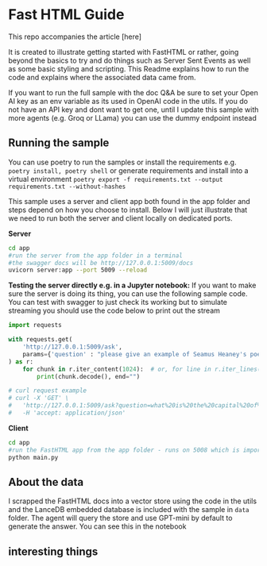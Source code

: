 # Fast HTML Guide

This repo accompanies the article [here]

It is created to illustrate getting started with FastHTML or rather, going beyond the basics to try and do things such as Server Sent Events as well as some basic styling and scripting. This Readme explains how to run the code and explains where the associated data came from. 

If you want to run the full sample with the doc Q&A be sure to set your Open AI key as an env variable as its used in OpenAI code in the utils. 
If you do not have an API key and dont want to get one, until I update this sample with more agents (e.g. Groq or LLama) you can use the dummy endpoint instead
## Running the sample

You can use poetry to run the samples or install the requirements e.g. `poetry install, poetry shell` or generate requirements and install into a virtual environment `poetry export -f requirements.txt --output requirements.txt --without-hashes`

This sample uses a server and client app both found in the app folder and steps depend on how you choose to install. Below I will just illustrate that we need to run both the server and client locally on dedicated ports.

**Server**
```bash
cd app
#run the server from the app folder in a terminal
#the swagger docs will be http://127.0.0.1:5009/docs
uvicorn server:app --port 5009 --reload

```

**Testing the server directly e.g. in a Jupyter notebook:** If you want to make sure the server is doing its thing, you can use the following sample code. You can test with swagger to just check its working but to simulate streaming you should use the code below to print out the stream

```python
import requests

with requests.get(
    'http://127.0.0.1:5009/ask',
    params={'question' : "please give an example of Seamus Heaney's poems with some example versus"}
) as r:
    for chunk in r.iter_content(1024):  # or, for line in r.iter_lines():
        print(chunk.decode(), end="")

# curl request example
# curl -X 'GET' \
#   'http://127.0.0.1:5009/ask?question=what%20is%20the%20capital%20of%20ireland&prefers_streaming=false' \
#   -H 'accept: application/json'
```


**Client**

```bash
cd app
#run the FastHTML app from the app folder - runs on 5008 which is important for the CORS setting on the server
python main.py
```

## About the data

I scrapped the FastHTML docs into a vector store using the code in the utils and the LanceDB embedded database is included with the sample in `data` folder.
The agent will query the store and use GPT-mini by default to generate the answer. You can see this in the notebook


## interesting things


